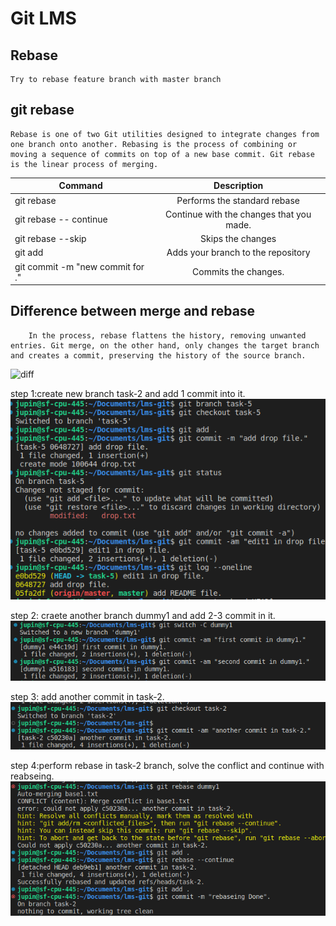 # Git LMS

## Rebase
    Try to rebase feature branch with master branch

## git rebase
    Rebase is one of two Git utilities designed to integrate changes from one branch onto another. Rebasing is the process of combining or moving a sequence of commits on top of a new base commit. Git rebase is the linear process of merging.

| Command        | Description         
| ------------- |:-------------:
|git rebase <base>	| Performs the standard rebase
|git rebase -- continue	| Continue with the changes that you made.
|git rebase --skip	| Skips the changes
|git add <project file>	| Adds your branch to the repository
|git commit -m "new commit for <branch name>." |	Commits the changes.

## Difference between merge and rebase
        In the process, rebase flattens the history, removing unwanted entries. Git merge, on the other hand, only changes the target branch and creates a commit, preserving the history of the source branch.

![diff](https://www.edureka.co/blog/wp-content/uploads/2022/01/fig13.png)

step 1:create new branch task-2 and add 1 commit into it.
![before](./image/before.png)

step 2: craete another branch dummy1 and add 2-3 commit in it.
![dummy1](./image/dummy_commit.png)

step 3: add another commit in task-2.
![another_commit](./image/another_commmit_task2.png)

step 4:perform rebase in task-2 branch, solve the conflict and continue with reabseing.
![rebase](./image/rebasing.png)